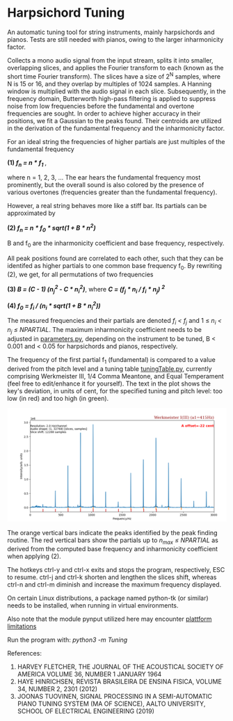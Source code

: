 # Harpsichord Tuning

An automatic tuning tool for string instruments, mainly harpsichords and 
pianos. Tests are still needed with pianos, owing to the larger inharmonicity 
factor.

Collects a mono audio signal from the input stream, splits it into smaller, 
overlapping slices, and applies the Fourier transform to each 
(known as the short time Fourier transform). The slices have a size of 
2<sup>N</sup> samples, where N is 15 or 16, and they overlap by multiples 
of 1024 samples. A Hanning window is multiplied with the audio signal in 
each slice. 
Subsequently, in the frequency domain, Butterworth high-pass filtering 
is applied to suppress noise from low frequencies before the fundamental and 
overtone frequencies are sought. In order to achieve
higher accuracy in their positions, we fit a Gaussian to the peaks found. 
Their centroids are utilized in the 
derivation of the fundamental frequency and the inharmonicity factor.

For an ideal string the frequencies of higher partials are just multiples
of the fundamental frequency

**(1) <em>f<sub>n</sub> = n * f<sub>1</sub> </em>**, 

where n = 1, 2, 3, ... The ear hears the fundamental frequency most prominently, but the overall 
sound is also colored by the presence of various overtones (frequencies greater 
than the fundamental frequency).

However, a real string behaves more like a 
stiff bar. Its partials can be approximated by

**(2) <em>f<sub>n</sub> = n * f<sub>0</sub> * sqrt(1 + B * n<sup>2</sup>)</em>**

B and f<sub>0</sub> are the inharmonicity coefficient 
and base frequency, respectively. 

All peak positions found are correlated to each other, such that they 
can be identifed as higher partials to one common base frequency f<sub>0</sub>. 
By rewriting (2), we get, for all permutations of two frequencies

**(3) <em>B = (C - 1) (n<sub>j</sub><sup>2</sup> - C * 
n<sub>i</sub><sup>2</sup>)</em>**, 
where 
**<em>C = (f<sub>j</sub> * n<sub>i</sub> / f<sub>i</sub> * n<sub>j</sub>)
<sup>2</sup></em>**

**(4) <em>f<sub>0</sub> = f<sub>i</sub> / (n<sub>i</sub> *
sqrt(1 + B * n<sub>i</sub><sup>2</sup>))</em>**

The measured frequencies and their partials are denoted 
<em>f<sub>i</sub> < f<sub>j</sub></em> and 1 &#8804;
<em>n<sub>i</sub> < n<sub>j</sub> &#8804; NPARTIAL</em>. 
The maximum inharmonicity coefficient needs to be adjusted in
[parameters.py](https://github.com/Tamburasca/HarpsichordTuning/blob/master/Tuning/parameters.py), 
depending on the instrument to be tuned, B < 0.001 and < 0.05 for 
harpsichords and pianos, respectively.

The frequency of the first partial f<sub>1</sub> (fundamental) is 
compared to a value derived from the pitch level and a tuning table 
[tuningTable.py](https://github.com/Tamburasca/HarpsichordTuning/blob/master/Tuning/tuningTable.py), 
currently comprising Werkmeister III, 
1/4 Comma Meantone, and Equal Temperament (feel free to edit/enhance it 
for yourself). The text in the plot shows the key's deviation,
in units of cent, for the specified tuning and pitch level: too low (in red) 
and too high (in green).

![image info](./pictures/screenshot.png)

The orange vertical bars indicate the peaks identified by the peak 
finding routine. The red vertical bars show the partials up to 
<em>n<sub>max</sub> &#8804; NPARTIAL</em> as 
derived from the computed base frequency and inharmonicity coefficient 
when applying (2).

The hotkeys ctrl-y and ctrl-x exits and stops the program, respectively, 
ESC to resume. ctrl-j and ctrl-k shorten and lengthen the slices shift, 
whereas ctrl-n and ctrl-m diminish and increase the maximum frequency 
displayed.

On certain Linux distributions, a package named python-tk (or similar) needs 
to be installed, when running in virtual environments.

Also note that the module pynput utilized here may encounter 
[plattform limitations](https://pynput.readthedocs.io/en/latest/limitations.html#)

Run the program with: <em>python3 -m Tuning</em>

References:

1) HARVEY FLETCHER, THE JOURNAL OF THE ACOUSTICAL SOCIETY OF AMERICA VOLUME 36,
NUMBER 1 JANUARY 1964
2) HAYE HINRICHSEN, REVISTA BRASILEIRA DE ENSINA FISICA, VOLUME 34, NUMBER 2,
2301 (2012)
3) JOONAS TUOVINEN, SIGNAL PROCESSING IN A SEMI-AUTOMATIC PIANO TUNING SYSTEM
(MA OF SCIENCE), AALTO UNIVERSITY, SCHOOL OF ELECTRICAL ENGINEERING (2019)
